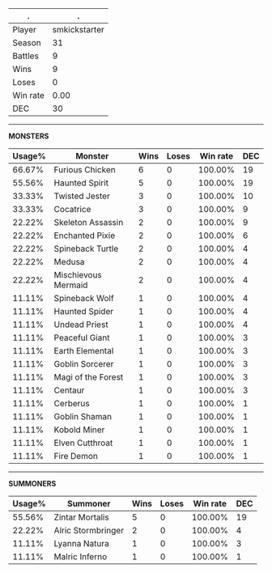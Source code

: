 .|.
|-|-
Player|smkickstarter
Season|31
Battles|9
Wins|9
Loses|0
Win rate|0.00
DEC|30

---
**MONSTERS**

Usage%|Monster|Wins|Loses|Win rate|DEC|
-|-|-|-|-|-|
66.67%|Furious Chicken|6|0|100.00%|19|
55.56%|Haunted Spirit|5|0|100.00%|19|
33.33%|Twisted Jester|3|0|100.00%|10|
33.33%|Cocatrice|3|0|100.00%|9|
22.22%|Skeleton Assassin|2|0|100.00%|9|
22.22%|Enchanted Pixie|2|0|100.00%|6|
22.22%|Spineback Turtle|2|0|100.00%|4|
22.22%|Medusa|2|0|100.00%|4|
22.22%|Mischievous Mermaid|2|0|100.00%|4|
11.11%|Spineback Wolf|1|0|100.00%|4|
11.11%|Haunted Spider|1|0|100.00%|4|
11.11%|Undead Priest|1|0|100.00%|4|
11.11%|Peaceful Giant|1|0|100.00%|3|
11.11%|Earth Elemental|1|0|100.00%|3|
11.11%|Goblin Sorcerer|1|0|100.00%|3|
11.11%|Magi of the Forest|1|0|100.00%|3|
11.11%|Centaur|1|0|100.00%|3|
11.11%|Cerberus|1|0|100.00%|1|
11.11%|Goblin Shaman|1|0|100.00%|1|
11.11%|Kobold Miner|1|0|100.00%|1|
11.11%|Elven Cutthroat|1|0|100.00%|1|
11.11%|Fire Demon|1|0|100.00%|1|

---
**SUMMONERS**

Usage%|Summoner|Wins|Loses|Win rate|DEC|
-|-|-|-|-|-|
55.56%|Zintar Mortalis|5|0|100.00%|19|
22.22%|Alric Stormbringer|2|0|100.00%|4|
11.11%|Lyanna Natura|1|0|100.00%|3|
11.11%|Malric Inferno|1|0|100.00%|1|
